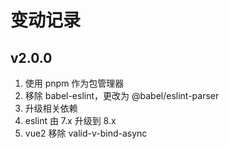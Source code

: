 # 变动记录

## v2.0.0
1. 使用 pnpm 作为包管理器
2. 移除 babel-eslint，更改为 @babel/eslint-parser
3. 升级相关依赖
4. eslint 由 7.x 升级到 8.x
5. vue2 移除 valid-v-bind-async
